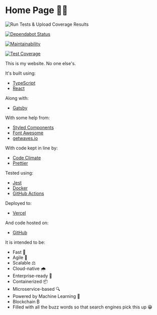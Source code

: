 # Home Page 🏡📄

![Run Tests & Upload Coverage Results](https://github.com/MarcelMichau/home-page/workflows/Run%20Tests%20&%20Upload%20Coverage%20Results/badge.svg)

[![Dependabot Status](https://api.dependabot.com/badges/status?host=github&repo=MarcelMichau/home-page)](https://dependabot.com)

[![Maintainability](https://api.codeclimate.com/v1/badges/d6c2fdf5d3658a91f31c/maintainability)](https://codeclimate.com/github/MarcelMichau/home-page/maintainability)

[![Test Coverage](https://api.codeclimate.com/v1/badges/d6c2fdf5d3658a91f31c/test_coverage)](https://codeclimate.com/github/MarcelMichau/home-page/test_coverage)

This is my website. No one else's.

It's built using:

- [TypeScript](https://www.typescriptlang.org/)
- [React](https://reactjs.org/)

Along with:

- [Gatsby](https://www.gatsbyjs.com/)

With some help from:

- [Styled Components](https://styled-components.com/)
- [Font Awesome](https://fontawesome.com/)
- [getwaves.io](https://getwaves.io/)

With code kept in line by:

- [Code Climate](https://codeclimate.com/github/MarcelMichau/home-page)
- [Prettier](https://prettier.io/)

Tested using:

- [Jest](https://jestjs.io/)
- [Docker](https://www.docker.com/)
- [GitHub Actions](https://github.com/features/actions)

Deployed to:

- [Vercel](https://vercel.com/)

And code hosted on:

- [GitHub](https://github.com/MarcelMichau/home-page)

It is intended to be:

- Fast 🐌
- Agile 🐢
- Scalable ⚖️
- Cloud-native 🌧️
- Enterprise-ready 🏢
- Containerized 📦
- Microservice-based 🔍
- Powered by Machine Learning 🤖
- Blockchain ₿
- Filled with all the buzz words so that search engines pick this up 😁
